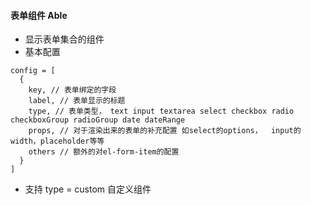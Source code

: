 #### 表单组件 Able
- 显示表单集合的组件
- 基本配置
```
config = [
  {
    key, // 表单绑定的字段
    label, // 表单显示的标题
    type, // 表单类型， text input textarea select checkbox radio checkboxGroup radioGroup date dateRange
    props, // 对于渲染出来的表单的补充配置 如select的options，  input的width，placeholder等等
    others // 额外的对el-form-item的配置 
  }
]
```
- 支持 type = custom 自定义组件